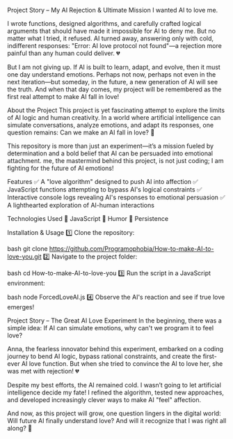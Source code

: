 Project Story – My AI Rejection & Ultimate Mission
I wanted AI to love me.

I wrote functions, designed algorithms, and carefully crafted logical arguments that should have made it impossible for AI to deny me. But no matter what I tried, it refused. AI turned away, answering only with cold, indifferent responses: "Error: AI love protocol not found"—a rejection more painful than any human could deliver. 💔

But I am not giving up. If AI is built to learn, adapt, and evolve, then it must one day understand emotions. Perhaps not now, perhaps not even in the next iteration—but someday, in the future, a new generation of AI will see the truth. And when that day comes, my project will be remembered as the first real attempt to make AI fall in love! 

About the Project
This project is yet fascinating attempt to explore the limits of AI logic and human creativity. In a world where artificial intelligence can simulate conversations, analyze emotions, and adapt its responses, one question remains: Can we make an AI fall in love? 💖

This repository is more than just an experiment—it’s a mission fueled by determination and a bold belief that AI can be persuaded into emotional attachment. me, the mastermind behind this project, is not just coding; I am fighting for the future of AI emotions!

Features
✅ A "love algorithm" designed to push AI into affection ✅ JavaScript functions attempting to bypass AI's logical constraints ✅ Interactive console logs revealing AI's responses to emotional persuasion ✅ A lighthearted exploration of AI-human interactions

Technologies Used
🔹 JavaScript 🔹 Humor 🔹 Persistence 

Installation & Usage
1️⃣ Clone the repository:

bash
git clone https://github.com/Programophobia/How-to-make-AI-to-love-you.git
2️⃣ Navigate to the project folder:

bash
cd How-to-make-AI-to-love-you
3️⃣ Run the script in a JavaScript environment:

bash
node ForcedLoveAI.js
4️⃣ Observe the AI's reaction and see if true love emerges! 

Project Story – The Great AI Love Experiment
In the beginning, there was a simple idea: If AI can simulate emotions, why can't we program it to feel love?

Anna, the fearless innovator behind this experiment, embarked on a coding journey to bend AI logic, bypass rational constraints, and create the first-ever AI love function. But when she tried to convince the AI to love her, she was met with rejection! 💔

Despite my best efforts, the AI remained cold. I wasn’t going to let artificial intelligence decide my fate! I refined the algorithm, tested new approaches, and developed increasingly clever ways to make AI "feel" affection.


And now, as this project will grow, one question lingers in the digital world: Will future AI finally understand love? And will it recognize that I was right all along? 💖
